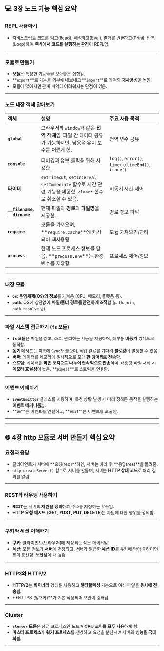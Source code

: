 

## 💻 3장 노드 기능 핵심 요약

### REPL 사용하기
* 자바스크립트 코드를 읽고(Read), 해석하고(Eval), 결과를 반환하고(Print), 반복(Loop)하여 **즉석에서 코드를 실행하는 환경**이 REPL임.

***

### 모듈로 만들기
* **모듈**은 특정한 기능들을 모아놓은 집합임.
* **`export`**로 기능을 외부에 내보내고 **`import`**로 가져와 **재사용성**을 높임.
* 모듈이 많아지면 관계 파악이 어려워지는 단점이 있음.

***

### 노드 내장 객체 알아보기

| 객체 | 설명 | 주요 사용 목적 |
| :--- | :--- | :--- |
| **`global`** | 브라우저의 `window`와 같은 **전역 객체**임. 파일 간 데이터 공유가 가능하지만, 남용은 유지 보수를 어렵게 함. | 전역 변수 공유 |
| **`console`** | 디버깅과 정보 출력을 위해 사용함. | `log()`, `error()`, `time()/timeEnd()`, `trace()` |
| **타이머** | `setTimeout`, `setInterval`, `setImmediate` 함수로 시간 관련 기능을 제공함. `clear*` 함수로 취소할 수 있음. | 비동기 시간 제어 |
| **`__filename`, `__dirname`** | 현재 파일의 **경로**와 **파일명**을 제공함. | 경로 정보 파악 |
| **`require`** | 모듈을 가져오며, **`require.cache`**에 캐시되어 재사용됨. | 모듈 가져오기/관리 |
| **`process`** | 현재 노드 프로세스 정보를 담음. **`process.env`**는 환경 변수를 저장함. | 프로세스 제어/정보 |

***

### 내장 모듈
* **`os`**: **운영체제(OS)의 정보**를 가져옴 (CPU, 메모리, 플랫폼 등).
* **`path`**: OS에 상관없이 **파일/폴더 경로를 안전하게 조작**함 (`path.join`, `path.resolve` 등).

***

### 파일 시스템 접근하기 (`fs` 모듈)
* **`fs` 모듈**은 파일을 읽고, 쓰고, 관리하는 기능을 제공하며, 대부분 **비동기** 방식으로 동작함.
* **동기** 메서드는 이름에 `Sync`가 붙으며, 작업 완료를 기다려 **블로킹**이 발생할 수 있음.
* **버퍼**: 데이터를 메모리에 일시적으로 모아 **한 덩어리로 전송**함.
* **스트림**: 데이터를 **작은 조각으로 나누어 연속적으로 전송**하며, 대용량 파일 처리 시 **메모리 효율성**이 높음. **`pipe()`**로 스트림을 연결함.

***

### 이벤트 이해하기
* **`EventEmitter`** 클래스를 사용하며, 특정 상황 발생 시 미리 정해둔 동작을 실행하는 **이벤트 메커니즘**임.
* **`on`**은 이벤트를 연결하고, **`emit`**은 이벤트를 호출함.

---
---

## 🌐 4장 http 모듈로 서버 만들기 핵심 요약

### 요청과 응답
* 클라이언트가 서버에 **요청(req)**하면, 서버는 처리 후 **응답(res)**을 돌려줌.
* `http.createServer()` 함수로 서버를 만들며, 서버는 **HTTP 상태 코드**로 처리 결과를 알림.

***

### REST와 라우팅 사용하기
* **REST**는 서버의 **자원을 정의**하고 주소를 지정하는 약속임.
* **HTTP 요청 메서드** (**GET, POST, PUT, DELETE**)는 자원에 대한 행위를 정의함.

***

### 쿠키와 세션 이해하기
* **쿠키**: 클라이언트(브라우저)에 저장되는 작은 데이터임.
* **세션**: 모든 정보가 **서버**에 저장되고, 서버가 발급한 **세션 ID**를 쿠키에 담아 클라이언트와 통신함. **보안성**이 더 높음.

***

### HTTPS와 HTTP/2
* **HTTP/2**는 **바이너리** 형태를 사용하고 **멀티플렉싱** 기능으로 여러 파일을 **동시에 전송**함.
* **HTTPS (암호화)**가 기본 적용되어 보안이 강화됨.

***

### Cluster
* **`cluster` 모듈**은 싱글 프로세스인 노드가 **CPU 코어를 모두 사용**하게 함.
* **마스터 프로세스**가 **워커 프로세스**를 생성하고 요청을 분산시켜 서버의 **성능을 극대화**함.

---
